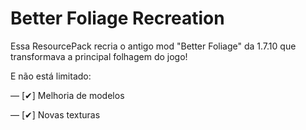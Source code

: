# Better Foliage Recreation

Essa ResourcePack recria o antigo mod "Better Foliage" da 1.7.10 que transformava a principal folhagem do jogo!

E não está limitado:

 — [✔] Melhoria de modelos

 — [✔] Novas texturas
